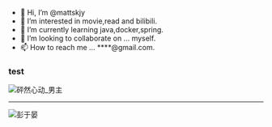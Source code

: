 - 👋 Hi, I’m @mattskjy
- 👀 I’m interested in movie,read and bilibili.
- 🌱 I’m currently learning java,docker,spring.
- 💞️ I’m looking to collaborate on ... myself.
- 📫 How to reach me ... ****@gmail.com.

<!---
mattskjy/mattskjy is a ✨ special ✨ repository because its `README.md` (this file) appears on your GitHub profile.
You can click the Preview link to take a look at your changes.
--->

### test

![砰然心动_男主](https://cdn.jsdelivr.net/gh/danielskliu/pic-by-shao/picture-shao/flipped怦然心动男主.webp)

***



![彭于晏](https://www.jianguoyun.com/c/tblv2/PcOCZ9UW9wlnNRTmEGGlEj5Ucb22zBhTBfX19V_2aRA2WDjNFDlDCBOwGzmZCaXb5Qq8xoHP/KtZ2V0qDDaWFAynp8AAEWA/l)







